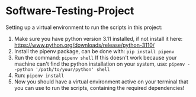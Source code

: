 # Software-Testing-Project

Setting up a virtual environment to run the scripts in this project:

1. Make sure you have python version 3.11 installed, if not install it here: https://www.python.org/downloads/release/python-3110/
2. Install the pipenv package, can be done with:
``` pip install pipenv ```
3. Run the command:
``` pipenv shell ```
If this doesn't work because your machine can't find the python installation on your system, use:
``` pipenv --python '/path/to/your/python' shell ```
4. Run:
``` pipenv install ```
5. Now you should have a virtual environment active on your terminal that you can use to run the scripts, containing the required dependencies!